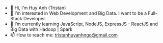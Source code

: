 - 👋 Hi, I’m Huy Anh (Tristan)
- 👀 I’m interested in Web Development and Big Data. I want to be a Full-Stack Developer.
- 🌱 I’m currently learning JavaScript, NodeJS, ExpressJS - ReactJS and Big Data with Hadoop | Spark
- 📫 How to reach me: tristanhuyanhngo@gmail.com

<!-- - 💞️ I’m looking to collaborate on ... -->
<!---
tristanhuyanhngo/tristanhuyanhngo is a ✨ special ✨ repository because its `README.md` (this file) appears on your GitHub profile.
You can click the Preview link to take a look at your changes.
--->
